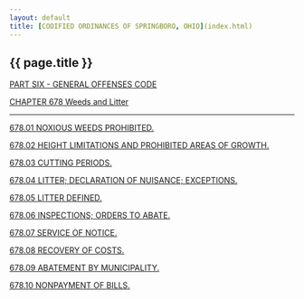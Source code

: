 ```yaml
---
layout: default 
title: [CODIFIED ORDINANCES OF SPRINGBORO, OHIO](index.html) 
---
```


{{ page.title }}
----------------

[PART SIX - GENERAL OFFENSES CODE](28a2a412.html)

[CHAPTER 678 Weeds and Litter](385da412.html)

---

[678.01 NOXIOUS WEEDS PROHIBITED.](3872a412.html)

[678.02 HEIGHT LIMITATIONS AND PROHIBITED AREAS OF
GROWTH.](3878a412.html)

[678.03 CUTTING PERIODS.](388aa412.html)

[678.04 LITTER; DECLARATION OF NUISANCE; EXCEPTIONS.](3890a412.html)

[678.05 LITTER DEFINED.](3895a412.html)

[678.06 INSPECTIONS; ORDERS TO ABATE.](3899a412.html)

[678.07 SERVICE OF NOTICE.](389fa412.html)

[678.08 RECOVERY OF COSTS.](38a5a412.html)

[678.09 ABATEMENT BY MUNICIPALITY.](38a9a412.html)

[678.10 NONPAYMENT OF BILLS.](38ada412.html)

